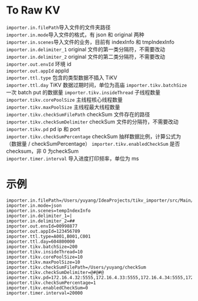 # To Raw KV

`importer.in.filePath`导入文件的文件夹路径  
`importer.in.mode`导入文件的格式，有 json 和 original 两种  
`importer.in.scenes`导入文件的业务，目前有 indexInfo 和 tmpIndexInfo  
`importer.in.delimiter_1` original 文件的第一类分隔符，不需要改动  
`importer.in.delimiter_2` original 文件的第二类分隔符，不需要改动  
`importer.out.envId` 环境 id  
`importer.out.appId` appId  
`importer.ttl.type` 包含的类型数据不插入 TiKV  
`importer.ttl.day` TiKV 数据过期时间，单位为高庙
`importer.tikv.batchSize` 一次 batch put 的数据量
`importer.tikv.insideThread` 子线程数量
`importer.tikv.corePoolSize` 主线程核心线程数量  
`importer.tikv.maxPoolSize` 主线程最大线程数量    
`importer.tikv.checkSumFilePath` checkSum 文件存在的路径  
`importer.tikv.checkSumDelimiter` checkSum 文件的分隔符，不需要改动  
`importer.tikv.pd` pd ip 和 port  
`importer.tikv.checkSumPercentage` checkSum 抽样数据比例，计算公式为 （数据量 / checkSumPercentage）
`importer.tikv.enabledCheckSum` 是否 checksum，非 0 为checkSum  
`importer.timer.interval` 导入进度打印频率，单位为 ms  

# 示例

```properties
importer.in.filePath=/Users/yuyang/IdeaProjects/tikv_importer/src/Main/resources/testFile/tempIndexInfoJson
importer.in.mode=json
importer.in.scenes=tempIndexInfo
importer.in.delimiter_1=|
importer.in.delimiter_2=##
importer.out.envId=00998877
importer.out.appId=123456789
importer.ttl.type=A001,B001,C001
importer.ttl.day=604800000
importer.tikv.batchSize=200
importer.tikv.insideThread=10
importer.tikv.corePoolSize=10
importer.tikv.maxPoolSize=10
importer.tikv.checkSumFilePath=/Users/yuyang/checkSum
importer.tikv.checkSumDelimiter=@#@#@
importer.tikv.pd=172.16.4.32:5555,172.16.4.33:5555,172.16.4.34:5555,172.16.4.35:5555
importer.tikv.checkSumPercentage=1
importer.tikv.enabledCheckSum=0
importer.timer.interval=20000
```